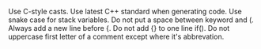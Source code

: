 Use C-style casts.
Use latest C++ standard when generating code.
Use snake case for stack variables.
Do not put a space between keyword and (.
Always add a new line before {.
Do not add {} to one line if().
Do not uppercase first letter of a comment except where it's abbrevation.
